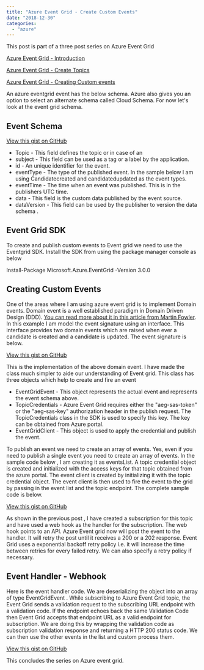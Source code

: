 ```yaml
---
title: "Azure Event Grid - Create Custom Events"
date: "2018-12-30"
categories: 
  - "azure"
---
```


This post is part of a three post series on Azure Event Grid

[Azure Event Grid - Introduction](https://pradeeploganathan.com/azure/azureeventgrid-introduction)

[Azure Event Grid - Create Topics](https://pradeeploganathan.com/azure/azureeventgrid-createtopic)

[Azure Event Grid - Creating Custom events](https://pradeeploganathan.com/azure/azureeventgrid-createcustomevents)

An azure eventgrid event has the below schema. Azure also gives you an option to select an alternate schema called Cloud Schema. For now let's look at the event grid schema.

## Event Schema

<script src="https://gist.github.com/PradeepLoganathan/88306402f11f906760f6b1970b6c62d9.js"></script>

<a href="https://gist.github.com/PradeepLoganathan/88306402f11f906760f6b1970b6c62d9">View this gist on GitHub</a>

- Topic - This field defines the topic or in case of an
- subject - This field can be used as a tag or a label by the application.
- id - An unique identifier for the event.
- eventType - The type of the published event. In the sample below I am using Candidatecreated and candidatedupdated as the event types.
- eventTime - The time when an event was published. This is in the publishers UTC time.
- data - This field is the custom data published by the event source.
- dataVersion - This field can be used by the publisher to version the data schema .

## Event Grid SDK

To create and publish custom events to Event grid we need to use the Eventgrid SDK. Install the SDK from using the package manager console as below

Install-Package Microsoft.Azure.EventGrid -Version 3.0.0

## Creating Custom Events

One of the areas where I am using azure event grid is to implement Domain events. Domain event is a well established paradigm in Domain Driven Design (DDD). [You can read more about it in this article from Martin Fowler](https://martinfowler.com/eaaDev/DomainEvent.html). In this example I am model the event signature using an interface. This interface provides two domain events which are raised when ever a candidate is created and a candidate is updated. The event signature is below.

<script src="https://gist.github.com/PradeepLoganathan/b3e0d10d8b4a94be29c1c2c5d888f2c6.js"></script>

<a href="https://gist.github.com/PradeepLoganathan/b3e0d10d8b4a94be29c1c2c5d888f2c6">View this gist on GitHub</a>

This is the implementation of the above domain event. I have made the class much simpler to aide our understanding of Event grid. This class has three objects which help to create and fire an event

- EventGridEvent - This object represents the actual event and represents the event schema above.
- TopicCredentials - Azure Event Grid requires either the "aeg-sas-token" or the "aeg-sas-key" authorization header in the publish request. The TopicCredentials class in the SDK is used to specify this key. The key can be obtained from Azure portal.
- EventGridClient - This object is used to apply the credential and publish the event.

To publish an event we need to create an array of events. Yes, even if you need to publish a single event you need to create an array of events. In the sample code below , I am creating it as eventsList. A topic credential object is created and initialized with the access keys for that topic obtained from the azure portal. The event client is created by initializing it with the topic credential object. The event client is then used to fire the event to the grid by passing in the event list and the topic endpoint. The complete sample code is below.

<script src="https://gist.github.com/PradeepLoganathan/e98217ff5756b226a30f7d22e3a03ef4.js"></script>

<a href="https://gist.github.com/PradeepLoganathan/e98217ff5756b226a30f7d22e3a03ef4">View this gist on GitHub</a>

As shown in the previous post , I have created a subscription for this topic and have used a web hook as the handler for the subscription. The web hook points to an API. Azure Event grid now will post the event to the handler. It will retry the post until it receives a 200 or a 202 response. Event Grid uses a exponential backoff retry policy i.e. it will increase the time between retries for every failed retry. We can also specify a retry policy if necessary.

## Event Handler - Webhook

Here is the event handler code. We are deserializing the object into an array of type EventGridEvent . While subscribing to Azure Event Grid topic, the Event Grid sends a validation request to the subscribing URL endpoint with a validation code. If the endpoint echoes back the same Validation Code then Event Grid accepts that endpoint URL as a valid endpoint for subscription. We are doing this by wrapping the validation code as subscription validation response and returning a HTTP 200 status code. We can then use the other events in the list and custom process them.

<script src="https://gist.github.com/PradeepLoganathan/23894ddc84ae42be55bf8cacea5f68be.js"></script>

<a href="https://gist.github.com/PradeepLoganathan/23894ddc84ae42be55bf8cacea5f68be">View this gist on GitHub</a>

This concludes the series on Azure event grid.

